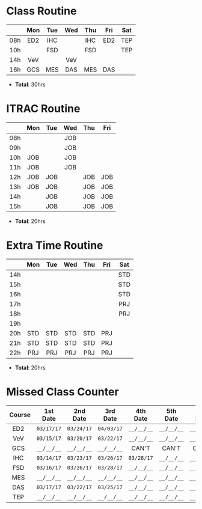 # Class Routine

|     | Mon | Tue | Wed | Thu | Fri | Sat |
|:---:|:---:|:---:|:---:|:---:|:---:|:---:|
| 08h | ED2 | IHC |     | IHC | ED2 | TEP |
| 10h |     | FSD |     | FSD |     | TEP |
| 14h | VeV |     | VeV |     |     |     |
| 16h | GCS | MES | DAS | MES | DAS |     |

* **Total**: 30hrs

# ITRAC Routine

|     | Mon | Tue | Wed | Thu | Fri |
|:---:|:---:|:---:|:---:|:---:|:---:|
| 08h |     |     | JOB |     |     |
| 09h |     |     | JOB |     |     |
| 10h | JOB |     | JOB |     |     |
| 11h | JOB |     | JOB |     |     |
| 12h | JOB | JOB |     | JOB | JOB |
| 13h | JOB | JOB |     | JOB | JOB |
| 14h |     | JOB |     | JOB | JOB |
| 15h |     | JOB |     | JOB | JOB |

* **Total**: 20hrs

# Extra Time Routine

|     | Mon | Tue | Wed | Thu | Fri | Sat |
|:---:|:---:|:---:|:---:|:---:|:---:|:---:|
| 14h |     |     |     |     |     | STD |
| 15h |     |     |     |     |     | STD |
| 16h |     |     |     |     |     | STD |
| 17h |     |     |     |     |     | PRJ |
| 18h |     |     |     |     |     | PRJ |
| 19h |     |     |     |     |     |     |
| 20h | STD | STD | STD | STD | PRJ |     |
| 21h | STD | STD | STD | STD | PRJ |     |
| 22h | PRJ | PRJ | PRJ | PRJ | PRJ |     |

* **Total**: 20hrs

# Missed Class Counter

| Course | 1st Date | 2nd Date | 3rd Date | 4th Date | 5th Date | 6th Date | 7th Date |
|:------:|:--------:|:--------:|:--------:|:--------:|:--------:|:--------:|:--------:|
| ED2    |`03/17/17`|`03/24/17`|`04/03/17`|`__/__/__`|`__/__/__`|`__/__/__`|`__/__/__`|
| VeV    |`03/15/17`|`03/20/17`|`03/22/17`|`__/__/__`|`__/__/__`|`__/__/__`|`__/__/__`|
| GCS    |`__/__/__`|`__/__/__`|`__/__/__`|CAN'T     |CAN'T     |CAN'T     |CAN'T     |
| IHC    |`03/14/17`|`03/23/17`|`03/26/17`|`03/28/17`|`__/__/__`|`__/__/__`|`__/__/__`|
| FSD    |`03/16/17`|`03/26/17`|`03/28/17`|`__/__/__`|`__/__/__`|`__/__/__`|`__/__/__`|
| MES    |`__/__/__`|`__/__/__`|`__/__/__`|`__/__/__`|`__/__/__`|`__/__/__`|`__/__/__`|
| DAS    |`03/17/17`|`03/22/17`|`03/25/17`|`__/__/__`|`__/__/__`|`__/__/__`|`__/__/__`|
| TEP    |`__/__/__`|`__/__/__`|`__/__/__`|`__/__/__`|`__/__/__`|`__/__/__`|`__/__/__`|
